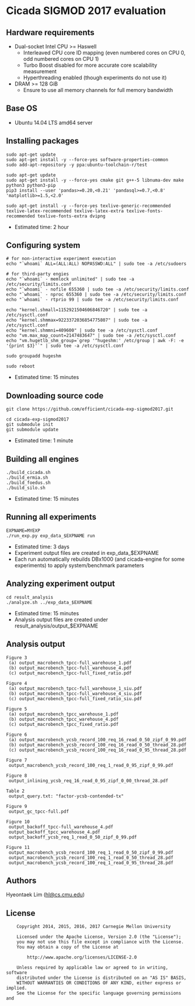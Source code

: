 Cicada SIGMOD 2017 evaluation
=============================

Hardware requirements
---------------------

 * Dual-socket Intel CPU >= Haswell
   * Interleaved CPU core ID mapping (even numbered cores on CPU 0, odd numbered cores on CPU 1)
   * Turbo Boost disabled for more accurate core scalability measurement
   * Hyperthreading enabled (though experiments do not use it)
 * DRAM >= 128 GiB
   * Ensure to use all memory channels for full memory bandwidth

Base OS
-------

 * Ubuntu 14.04 LTS amd64 server

Installing packages
-------------------

	sudo apt-get update
	sudo apt-get install -y --force-yes software-properties-common
	sudo add-apt-repository -y ppa:ubuntu-toolchain-r/test

	sudo apt-get update
	sudo apt-get install -y --force-yes cmake git g++-5 libnuma-dev make python3 python3-pip
	pip3 install --user 'pandas>=0.20,<0.21' 'pandasql>=0.7,<0.8' 'matplotlib>=1.5,<2.0'

	sudo apt-get install -y --force-yes texlive-generic-recommended texlive-latex-recommended texlive-latex-extra texlive-fonts-recommended texlive-fonts-extra dvipng

 * Estimated time: 2 hour

Configuring system
------------------

	# for non-interactive experiment execution
	echo "`whoami` ALL=(ALL:ALL) NOPASSWD:ALL" | sudo tee -a /etc/sudoers

	# for third-party engies
	echo "`whoami` - memlock unlimited" | sudo tee -a /etc/security/limits.conf
	echo "`whoami` - nofile 655360 | sudo tee -a /etc/security/limits.conf
	echo "`whoami` - nproc 655360 | sudo tee -a /etc/security/limits.conf
	echo "`whoami` - rtprio 99 | sudo tee -a /etc/security/limits.conf

	echo "kernel.shmall=1152921504606846720" | sudo tee -a /etc/sysctl.conf
	echo "kernel.shmmax=9223372036854775807" | sudo tee -a /etc/sysctl.conf
	echo "kernel.shmmni=409600" | sudo tee -a /etc/sysctl.conf
	echo "vm.max_map_count=2147483647" | sudo tee -a /etc/sysctl.conf
	echo "vm.hugetlb_shm_group=`grep '^hugeshm:' /etc/group | awk -F: -e '{print $3}'`" | sudo tee -a /etc/sysctl.conf

	sudo groupadd hugeshm

	sudo reboot

 * Estimated time: 15 minutes

Downloading source code
-----------------------

	git clone https://github.com/efficient/cicada-exp-sigmod2017.git

	cd cicada-exp-sigmod2017
	git submodule init
	git submodule update

 * Estimated time: 1 minute

Building all engines
--------------------

	./build_cicada.sh
	./build_ermia.sh
	./build_foedus.sh
	./build_silo.sh

 * Estimated time: 15 minutes

Running all experiments
-----------------------

	EXPNAME=MYEXP
	./run_exp.py exp_data_$EXPNAME run

 * Estimated time: 3 days
 * Experiment output files are created in exp\_data\_$EXPNAME
 * Each run automatically rebuilds DBx1000 (and cicada-engine for some experiments) to apply system/benchmark parameters

Analyzing experiment output
---------------------------

	cd result_analysis
	./analyze.sh ../exp_data_$EXPNAME

 * Estimated time: 15 minutes
 * Analysis output files are created under result\_analysis/output\_$EXPNAME

Analysis output
---------------

	Figure 3
	 (a) output_macrobench_tpcc-full_warehouse_1.pdf
	 (b) output_macrobench_tpcc-full_warehouse_4.pdf
	 (c) output_macrobench_tpcc-full_fixed_ratio.pdf

	Figure 4
	 (a) output_macrobench_tpcc-full_warehouse_1_siu.pdf
	 (b) output_macrobench_tpcc-full_warehouse_4_siu.pdf
	 (c) output_macrobench_tpcc-full_fixed_ratio_siu.pdf

	Figure 5
	 (a) output_macrobench_tpcc_warehouse_1.pdf
	 (b) output_macrobench_tpcc_warehouse_4.pdf
	 (c) output_macrobench_tpcc_fixed_ratio.pdf

	Figure 6
	 (a) output_macrobench_ycsb_record_100_req_16_read_0_50_zipf_0_99.pdf
	 (b) output_macrobench_ycsb_record_100_req_16_read_0_50_thread_28.pdf
	 (c) output_macrobench_ycsb_record_100_req_16_read_0_95_thread_28.pdf

	Figure 7
	 output_macrobench_ycsb_record_100_req_1_read_0_95_zipf_0_99.pdf

	Figure 8
	 output_inlining_ycsb_req_16_read_0_95_zipf_0_00_thread_28.pdf

	Table 2
	 output_query.txt: "factor-ycsb-contended-tx"

	Figure 9
	 output_gc_tpcc-full.pdf

	Figure 10
	 output_backoff_tpcc-full_warehouse_4.pdf
	 output_backoff_tpcc_warehouse_4.pdf
	 output_backoff_ycsb_req_1_read_0_50_zipf_0_99.pdf

	Figure 11
	 output_macrobench_ycsb_record_100_req_1_read_0_50_zipf_0_99.pdf
	 output_macrobench_ycsb_record_100_req_1_read_0_50_thread_28.pdf
	 output_macrobench_ycsb_record_100_req_1_read_0_95_thread_28.pdf

Authors
-------

Hyeontaek Lim (hl@cs.cmu.edu)

License
-------

        Copyright 2014, 2015, 2016, 2017 Carnegie Mellon University

        Licensed under the Apache License, Version 2.0 (the "License");
        you may not use this file except in compliance with the License.
        You may obtain a copy of the License at

            http://www.apache.org/licenses/LICENSE-2.0

        Unless required by applicable law or agreed to in writing, software
        distributed under the License is distributed on an "AS IS" BASIS,
        WITHOUT WARRANTIES OR CONDITIONS OF ANY KIND, either express or implied.
        See the License for the specific language governing permissions and

